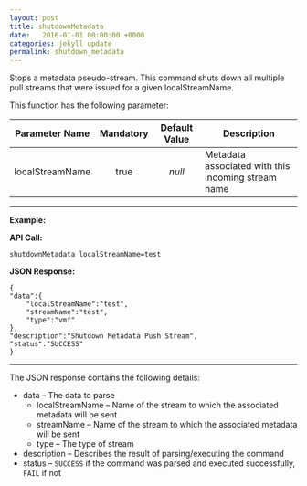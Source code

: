 ```yaml
---
layout: post
title: shutdownMetadata
date:   2016-01-01 00:00:00 +0000
categories: jekyll update
permalink: shutdown_metadata
---
```


Stops a metadata pseudo-stream. This command shuts down all multiple pull streams that were issued for a given localStreamName.

This function has the following parameter:

| **Parameter Name** | **Mandatory** | **Default Value** | **Description**                          |
| :----------------: | :-----------: | :---------------: | ---------------------------------------- |
|  localStreamName   |     true      |      *null*       | Metadata associated with this incoming stream name |

------

**Example:**

**API Call:**

``` 
shutdownMetadata localStreamName=test
```

**JSON Response:**

``` 
{
"data":{
    "localStreamName":"test",
    "streamName":"test",
    "type":"vmf"
},
"description":"Shutdown Metadata Push Stream", 
"status":"SUCCESS"
}
```

------

The JSON response contains the following details:

- data – The data to parse
  - localStreamName – Name of the stream to which the associated metadata will be sent
  - streamName – Name of the stream to which the associated metadata will be sent
  - type – The type of stream
- description – Describes the result of parsing/executing the command
- status – `SUCCESS` if the command was parsed and executed successfully, `FAIL` if not
